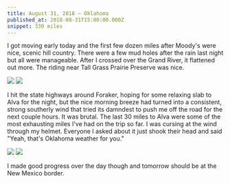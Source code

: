 ```yaml
---
title: August 31, 2018 — Oklahoma
published_at: 2018-08-31T15:00:00.000Z
snippet: 330 miles
---
```


I got moving early today and the first few dozen miles after Moody's were nice, scenic hill country. There were a few mud holes after the rain last night but all were manageable. After I crossed over the Grand River, it flattened out more. The riding near Tall Grass Prairie Preserve was nice.

![](/img/tat/14/IMG_2805.jpg)
![](/img/tat/14/IMG_2808.jpg)

I hit the state highways around Foraker, hoping for some relaxing slab to Alva for the night, but the nice morning breeze had turned into a consistent, strong southerly wind that tried its damndest to push me off the road for the next couple hours. It was brutal. The last 30 miles to Alva were some of the most exhausting miles I've had on the trip so far. I was cursing at the wind through my helmet. Everyone I asked about it just shook their head and said "Yeah, that's Oklahoma weather for you."

![](/img/tat/14/IMG_2817.jpg)
![](/img/tat/14/IMG_2824.jpg)

I made good progress over the day though and tomorrow should be at the New Mexico border.
